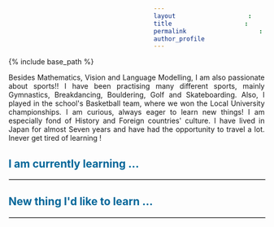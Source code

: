 ```yaml
---
layout: archive
title: "About me..."
permalink: /hobbies/
author_profile: true
---
```


{% include base_path %}

<style>
    span0 {
    margin-left: 8em;
}
    span01 {
    margin-left: 8em;
}
  span {
    margin-left: 12em;
}
  span1 {
    margin-left: 14em;
}
    span02 {
    margin-left: 15em;
}
  span2 {
    margin-left: 16em;
}
  span3 {
    margin-left: 18em;
}
  span4 {
    margin-left: 20em;
}
  span5 {
    margin-left: 22em;
}
  span6 {
    margin-left: 24em;
}
  span8 {
    margin-left: 26em;
}
  span7 {
    margin-left: 19em;
}
</style>

<p align="justify">
Besides Mathematics, Vision and Language Modelling, I am also passionate about sports!! I have been practising many different sports, mainly Gymnastics, Breakdancing, Bouldering, Golf and Skateboarding. Also, I played in the school's Basketball team, where we won the Local University championships. 
I am curious, always eager to learn new things! I am especially fond of History and Foreign countries' culture. I have lived in Japan for almost Seven years and have had the opportunity to travel a lot. Inever get tired of learning !

</p>

<h2 style="color:#069;">I am currently learning ...</h2>
<hr style="border:1px solid #d3d3d3;width:100%;text-align:left;margin-left:0;color:#33CCFF;">

<h2 style="color:#069;">New thing I'd like to learn ...</h2>
<hr style="border:1px solid #d3d3d3;width:100%;text-align:left;margin-left:0;color:#33CCFF;">
<!-- <h1 style="color:#069;">Personal Interests</h1>
<hr style="width:100%;text-align:left;margin-left:0;color:#33CCFF;">
<h1 style="color:#069;">Community and Volunteering Experience</h1>
<hr style="width:100%;text-align:left;margin-left:0;color:#33CCFF;"> -->